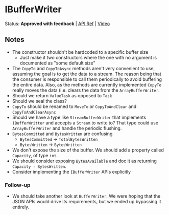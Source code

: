 # IBufferWriter

Status: **Approved with feedback** | 
[API Ref](https://github.com/dotnet/corefx/issues/34894) |
[Video](https://www.youtube.com/watch?v=MXeuyhQ6g0k)

## Notes

* The constructor shouldn't be hardcoded to a specific buffer size
    - Just make it two constructors where the one with no argument is documented
      as "some default size"
* The `CopyTo` and `CopyToAsync` methods aren't very convenient to use, assuming
  the goal is to get the data to a stream. The reason being that the consumer is
  responsible to call them periodically to avoid buffering the entire data.
  Also, as the methods are currently implemented `CopyTo` really moves the data
  (i.e. clears the data from the `ArrayBufferWriter`.
* Should we return `ValueTask` as opposed to `Task`
* Should we seal the class?
* `CopyTo` should be renamed to `MoveTo` or `CopyToAndClear` and
  `CopyToAndClearAsync`
* Should we have a type like `StreamBufferWriter` that implements
  `IBufferWritter` and accepts a `Stream` to write to? That type could use
  `ArrayBufferWriter` and handle the periodic flushing.
* `BytesCommitted` and `BytesWritten` are confusing
    - `BytesCommitted` -> `TotalBytesWritten`
    - `BytesWritten` -> `BytesWritten`
* We don't expose the size of the buffer. We should add a property called
  `Capacity`, of type `int`.
* We should consider exposing `BytesAvailable` and doc it as returning
  `Capacity - BytesWritten`.
* Consider implementing the `IBufferWriter` APIs explicitly

### Follow-up

* We should take another look at `BufferWriter`. We were hoping that the JSON
  APIs would drive its requirements, but we ended up bypassing it entirely.